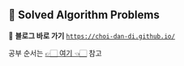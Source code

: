 ## 🐶 Solved Algorithm Problems

📎 **블로그 바로 가기**
[`https://choi-dan-di.github.io/`](https://choi-dan-di.github.io/)

공부 순서는 [👉🏻 여기 👈🏻](https://github.com/tony9402/baekjoon) 참고